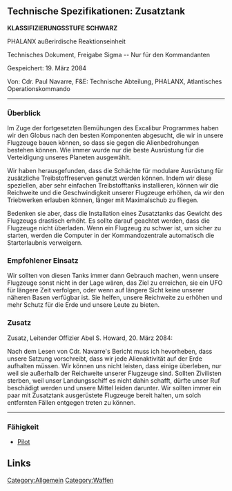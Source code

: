 ## Technische Spezifikationen: Zusatztank

**KLASSIFIZIERUNGSSTUFE SCHWARZ**

PHALANX außerirdische Reaktionseinheit

Technisches Dokument, Freigabe Sigma -- Nur für den Kommandanten

Gespeichert: 19. März 2084

Von: Cdr. Paul Navarre, F&E: Technische Abteilung, PHALANX, Atlantisches
Operationskommando

------------------------------------------------------------------------

### Überblick

Im Zuge der fortgesetzten Bemühungen des Excalibur Programmes haben wir
den Globus nach den besten Komponenten abgesucht, die wir in unsere
Flugzeuge bauen können, so dass sie gegen die Alienbedrohungen bestehen
können. Wie immer wurde nur die beste Ausrüstung für die Verteidigung
unseres Planeten ausgewählt.

Wir haben herausgefunden, dass die Schächte für modulare Ausrüstung für
zusätzliche Treibstoffreserven genutzt werden können. Indem wir diese
speziellen, aber sehr einfachen Treibstofftanks installieren, können wir
die Reichweite und die Geschwindigkeit unserer Flugzeuge erhöhen, da wir
den Triebwerken erlauben können, länger mit Maximalschub zu fliegen.

Bedenken sie aber, dass die Installation eines Zusatztanks das Gewicht
des Flugzeugs drastisch erhöht. Es sollte darauf geachtet werden, dass
die Flugzeuge nicht überladen. Wenn ein Flugzeug zu schwer ist, um
sicher zu starten, werden die Computer in der Kommandozentrale
automatisch die Starterlaubnis verweigern.

### Empfohlener Einsatz

Wir sollten von diesen Tanks immer dann Gebrauch machen, wenn unsere
Flugzeuge sonst nicht in der Lage wären, das Ziel zu erreichen, sie ein
UFO für längere Zeit verfolgen, oder wenn auf längere Sicht keine
unserer näheren Basen verfügbar ist. Sie helfen, unsere Reichweite zu
erhöhen und mehr Schutz für die Erde und unsere Leute zu bieten.

### Zusatz

Zusatz, Leitender Offizier Abel S. Howard, 20. März 2084:

Nach dem Lesen von Cdr. Navarre's Bericht muss ich hevorheben, dass
unsere Satzung vorschreibt, dass wir jede Alienaktivität auf der Erde
aufhalten müssen. Wir können uns nicht leisten, dass einige überleben,
nur weil sie außerhalb der Reichweite unserer Flugzeuge sind. Sollten
Zivilisten sterben, weil unser Landungsschiff es nicht dahin schafft,
dürfte unser Ruf beschädigt werden und unsere Mittel leiden darunter.
Wir sollten immer ein paar mit Zusatztank ausgerüstete Flugzeuge bereit
halten, um solch entfernten Fällen entgegen treten zu können.

------------------------------------------------------------------------

### Fähigkeit

- [Pilot](Fähigkeiten/Pilot "wikilink")

## Links

[Category:Allgemein](Category:Allgemein "wikilink")
[Category:Waffen](Category:Waffen "wikilink")